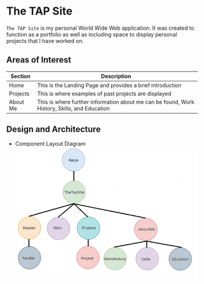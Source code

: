 # The TAP Site

`The TAP Site` is my personal World Wide Web application. It was created to function as a portfolio as well as including space to display personal projects that I have worked on.

## Areas of Interest

| Section  | Description                                                                                  |
| -------- | -------------------------------------------------------------------------------------------- |
| Home     | This is the Landing Page and provides a brief introduction                                   |
| Projects | This is where examples of past projects are displayed                                        |
| About Me | This is where further information about me can be found, Work History, Skills, and Education |

## Design and Architecture

- Component Layout Diagram
  ![Component Layout](https://github.com/ocsfwarch/thetapsite/blob/main/Project_Docs/component_layout.png?raw=true)

